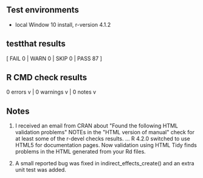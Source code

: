 ## Test environments
* local Window 10 install, r-version 4.1.2


## testthat results
[ FAIL 0 | WARN 0 | SKIP 0 | PASS 87 ]

## R CMD check results
0 errors v | 0 warnings v | 0 notes v

## Notes
1. I received an email from CRAN about "Found the following HTML validation
problems" NOTEs in the "HTML version of manual" check for at least some
of the r-devel checks results. ... R 4.2.0 switched to use HTML5 for documentation pages.  Now validation using HTML Tidy finds problems in the HTML generated from your Rd
files. 

2. A small reported bug was fixed in indirect_effects_create() and an extra unit test was added.